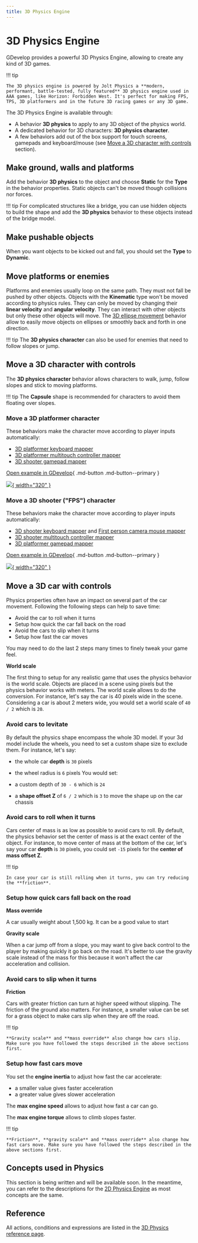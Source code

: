 ```yaml
---
title: 3D Physics Engine
---
```

# 3D Physics Engine

GDevelop provides a powerful 3D Physics Engine, allowing to create any kind of 3D games.

!!! tip 

    The 3D physics engine is powered by Jolt Physics a **modern, performant, battle-tested, fully featured** 3D physics engine used in AAA games, like Horizon: Forbidden West. It's perfect for making FPS, TPS, 3D platformers and in the future 3D racing games or any 3D game.

The 3D Physics Engine is available through:

* A behavior **3D physics** to apply to any 3D object of the physics world.
* A dedicated behavior for 3D characters: **3D physics character**.
* A few behaviors add out of the box support for touch screens, gamepads and keyboard/mouse (see [Move a 3D character with controls](#move-a-3d-character-with-controls) section).


## Make ground, walls and platforms

Add the behavior **3D physics** to the object and choose **Static** for the **Type** in the behavior properties. Static objects can't be moved though collisions nor forces.

!!! tip 
    For complicated structures like a bridge, you can use hidden objects to build the shape and add the **3D physics** behavior to these objects instead of the bridge model.

## Make pushable objects

When you want objects to be kicked out and fall, you should set the **Type** to **Dynamic**.


## Move platforms or enemies

Platforms and enemies usually loop on the same path. They must not fall be pushed by other objects.
Objects with the **Kinematic** type won't be moved according to physics rules. They can only be moved by changing their **linear velocity** and **angular velocity**. They can interact with other objects but only these other objects will move.
The [3D ellipse movement](/gdevelop5/extensions/physics-ellipse-movement3d/) behavior allow to easily move objects on ellipses or smoothly back and forth in one direction.

!!! tip 
    The **3D physics character** can also be used for enemies that need to follow slopes or jump.


## Move a 3D character with controls

The **3D physics character** behavior allows characters to walk, jump, follow slopes and stick to moving platforms.

!!! tip 
    The **Capsule** shape is recommended for characters to avoid them floating over slopes.


### Move a 3D platformer character

These behaviors make the character move according to player inputs automatically:

* [3D platformer keyboard mapper](/gdevelop5/extensions/physics-character3dkey-mapper)
* [3D platformer multitouch controller mapper](/gdevelop5/objects/multitouch-joystick)
* [3D shooter gamepad mapper](/gdevelop5/all-features/gamepad/)

[Open example in GDevelop](https://editor.gdevelop.io/?project=example://3d-platformer){ .md-button .md-button--primary }

[![](platformer3d.png){ width="320" }](https://editor.gdevelop.io/?project=example://3d-platformer)


### Move a 3D shooter ("FPS") character

These behaviors make the character move according to player inputs automatically:

* [3D shooter keyboard mapper](/gdevelop5/extensions/physics-character3dkey-mapper) and [First person camera mouse mapper](/gdevelop5/extensions/mouse-pointer-lock/#first-person-camera-mouse-mapper)
* [3D shooter multitouch controller mapper](/gdevelop5/objects/multitouch-joystick)
* [3D platformer gamepad mapper](/gdevelop5/all-features/gamepad/)

[Open example in GDevelop](https://editor.gdevelop.io/?project=example://3d-first-person){ .md-button .md-button--primary }

[![](first-person.png){ width="320" }](https://editor.gdevelop.io/?project=example://3d-first-person)


## Move a 3D car with controls

Physics properties often have an impact on several part of the car movement. Following the following steps can help to save time:

- Avoid the car to roll when it turns
- Setup how quick the car fall back on the road
- Avoid the cars to slip when it turns
- Setup how fast the car moves

You may need to do the last 2 steps many times to finely tweak your game feel.

**World scale**

The first thing to setup for any realistic game that uses the physics behavior is the world scale. Objects are placed in a scene using pixels but the physics behavior works with meters. The world scale allows to do the conversion. For instance, let's say the car is 40 pixels wide in the scene. Considering a car is about 2 meters wide, you would set a world scale of `40 / 2` which is `20`.

### Avoid cars to levitate

By default the physics shape encompass the whole 3D model. If your 3d model include the wheels, you need to set a custom shape size to exclude them. For instance, let's say:

- the whole car **depth** is `30` pixels
- the wheel radius is `6` pixels
You would set:

- a custom depth of `30 - 6` which is `24`
- a **shape offset Z** of `6 / 2` which is `3` to move the shape up on the car chassis

### Avoid cars to roll when it turns

Cars center of mass is as low as possible to avoid cars to roll. By default, the physics behavior set the center of mass is at the exact center of the object. For instance, to move center of mass at the bottom of the car, let's say your car **depth** is `30` pixels, you could set `-15` pixels for the **center of mass offset Z**.

!!! tip

	In case your car is still rolling when it turns, you can try reducing the **friction**.

### Setup how quick cars fall back on the road

**Mass override**

A car usually weight about 1,500 kg. It can be a good value to start

**Gravity scale**

When a car jump off from a slope, you may want to give back control to the player by making quickly it go back on the road. It's better to use the gravity scale instead of the mass for this because it won't affect the car acceleration and collision.

### Avoid cars to slip when it turns

**Friction**

Cars with greater friction can turn at higher speed without slipping. The friction of the ground also matters. For instance, a smaller value can be set for a grass object to make cars slip when they are off the road.

!!! tip

	**Gravity scale** and **mass override** also change how cars slip. Make sure you have followed the steps described in the above sections first.

### Setup how fast cars move

You set the **engine inertia** to adjust how fast the car accelerate:

- a smaller value gives faster acceleration
- a greater value gives slower acceleration

The **max engine speed** allows to adjust how fast a car can go.

The **max engine torque** allows to climb slopes faster.

!!! tip

	**Friction**, **gravity scale** and **mass override** also change how fast cars move. Make sure you have followed the steps described in the above sections first.


## Concepts used in Physics

This section is being written and will be available soon.
In the meantime, you can refer to the descriptions for the [2D Physics Engine](/gdevelop5/behaviors/physics2/) as most concepts are the same.


## Reference

All actions, conditions and expressions are listed in the [3D Physics reference page](/gdevelop5/all-features/physics3d/reference/).
